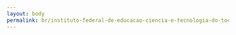```yaml
---
layout: body
permalink: br/instituto-federal-de-educacao-ciencia-e-tecnologia-do-tocantins/
---
```


